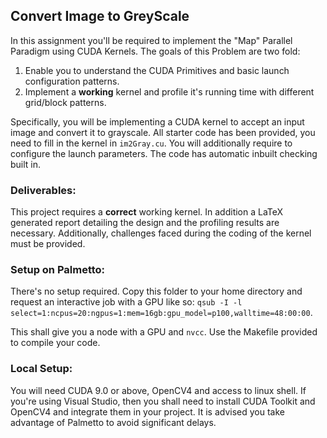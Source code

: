 ## Convert Image to GreyScale 


In this assignment you'll be required to implement the "Map" Parallel Paradigm using CUDA Kernels. The goals of this Problem are two fold:

1. Enable you to understand the CUDA Primitives and basic launch configuration patterns. 
2. Implement a **working** kernel and profile it's running time with different grid/block patterns. 

Specifically, you will be implementing a CUDA kernel to accept an input image and convert it to grayscale. All starter code has been provided, you need to fill in the kernel in `im2Gray.cu`. You will additionally require to configure the launch parameters. The code has automatic inbuilt checking built in.



### Deliverables:

This project requires a **correct** working kernel. In addition a LaTeX generated report detailing the design and the profiling results are necessary. Additionally, challenges faced during the coding of the kernel must be provided. 

### Setup on Palmetto: 

There's no setup required. Copy this folder to your home directory and request an interactive job with a GPU like so:
`qsub -I -l select=1:ncpus=20:ngpus=1:mem=16gb:gpu_model=p100,walltime=48:00:00`. 

This shall give you a node with a GPU and `nvcc`. Use the Makefile provided to compile your code.



### Local Setup:

You will need CUDA 9.0 or above, OpenCV4 and access to linux shell. If you're using Visual Studio, then you shall need to install CUDA Toolkit and OpenCV4 and integrate them in your project. It is advised you take advantage of Palmetto to avoid significant delays.

